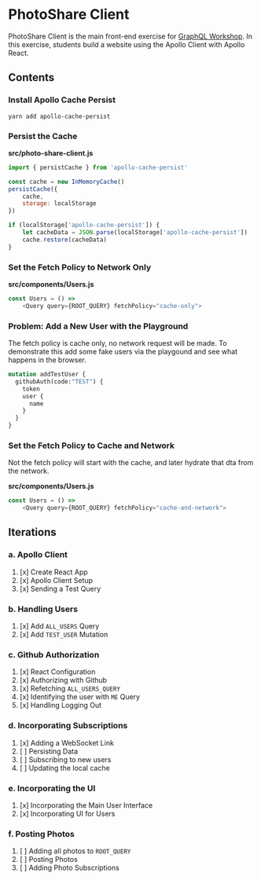 PhotoShare Client
===============
PhotoShare Client is the main front-end  exercise for [GraphQL Workshop](https://www.graphqlworkshop.com). In this exercise, students build a website using the Apollo Client with Apollo React.

Contents
---------------

### Install Apollo Cache Persist

`yarn add apollo-cache-persist`

### Persist the Cache
__src/photo-share-client.js__
```javascript
import { persistCache } from 'apollo-cache-persist'

const cache = new InMemoryCache()
persistCache({
    cache,
    storage: localStorage
})

if (localStorage['apollo-cache-persist']) {
    let cacheData = JSON.parse(localStorage['apollo-cache-persist'])
    cache.restore(cacheData)
}
```

### Set the Fetch Policy to Network Only

__src/components/Users.js__
```javascript
const Users = () =>
    <Query query={ROOT_QUERY} fetchPolicy="cache-only">
```

### Problem: Add a New User with the Playground
The fetch policy is cache only, no network request will be made. To demonstrate this add some fake users via the playgound and see what happens in the browser.

```graphql
mutation addTestUser {
  githubAuth(code:"TEST") {
    token 
    user {
      name
    }
  }
}
```

### Set the Fetch Policy to Cache and Network
Not the fetch policy will start with the cache, and later hydrate that dta from the network.

__src/components/Users.js__
```javascript
const Users = () =>
    <Query query={ROOT_QUERY} fetchPolicy="cache-and-network">
```

Iterations
---------------

### a. Apollo Client

1. [x] Create React App
2. [x] Apollo Client Setup
3. [x] Sending a Test Query

### b. Handling Users

1. [x] Add `ALL_USERS` Query
2. [x] Add `TEST_USER` Mutation

### c. Github Authorization

1. [x] React Configuration
2. [x] Authorizing with Github
3. [x] Refetching `ALL_USERS_QUERY`
4. [x] Identifying the user with `ME` Query
5. [x] Handling Logging Out

### d. Incorporating Subscriptions

1. [x] Adding a WebSocket Link
2. [ ] Persisting Data
3. [ ] Subscribing to new users
4. [ ] Updating the local cache

### e. Incorporating the UI

1. [x] Incorporating the Main User Interface
2. [x] Incorporating UI for Users

### f. Posting Photos

1. [ ] Adding all photos to `ROOT_QUERY`
2. [ ] Posting Photos
3. [ ] Adding Photo Subscriptions
